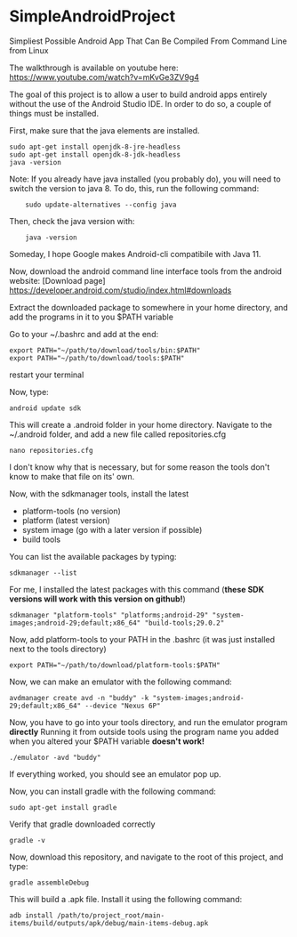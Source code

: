 # SimpleAndroidProject
Simpliest Possible Android App That Can Be Compiled From Command Line from Linux

The walkthrough is available on youtube here:
https://www.youtube.com/watch?v=mKvGe3ZV9g4

The goal of this project is to allow a user to build android apps entirely without the use of the Android Studio IDE. In order to do so, a couple of things must be installed. 

First, make sure that the java elements are installed.

    sudo apt-get install openjdk-8-jre-headless
    sudo apt-get install openjdk-8-jdk-headless
    java -version
    
Note: If you already have java installed (you probably do), you will need to switch the version to java 8. To do, this, run the following command:

        sudo update-alternatives --config java
        
Then, check the java version with:

        java -version
  
Someday, I hope Google makes Android-cli compatibile with Java 11.

Now, download the android command line interface tools from the android website:
[Download page] https://developer.android.com/studio/index.html#downloads

Extract the downloaded package to somewhere in your home directory, and add the programs in it to you $PATH variable

Go to your ~/.bashrc and add at the end:

    export PATH="~/path/to/download/tools/bin:$PATH"
    export PATH="~/path/to/download/tools:$PATH"
    

restart your terminal

Now, type:

    android update sdk
  
This will create a .android folder in your home directory. Navigate to the ~/.android folder, and add a new file called repositories.cfg

    nano repositories.cfg
  
I don't know why that is necessary, but for some reason the tools don't know to make that file on its' own.

Now, with the sdkmanager tools, install the latest
* platform-tools (no version)
* platform (latest version)
* system image (go with a later version if possible)
* build tools

You can list the available packages by typing:

    sdkmanager --list

For me, I installed the latest packages with this command (**these SDK versions will work with this version on github!**)

    sdkmanager "platform-tools" "platforms;android-29" "system-images;android-29;default;x86_64" "build-tools;29.0.2"
    
 Now, add platform-tools to your PATH in the .bashrc (it was just installed next to the tools directory)
 
    export PATH="~/path/to/download/platform-tools:$PATH"
  
Now, we can make an emulator with the following command:

    avdmanager create avd -n "buddy" -k "system-images;android-29;default;x86_64" --device "Nexus 6P"

Now, you have to go into your tools directory, and run the emulator program **directly** Running it from outside tools using the program name you added when you altered your $PATH variable **doesn't work!**

    ./emulator -avd "buddy"
  
If everything worked, you should see an emulator pop up. 

Now, you can install gradle with the following command:

    sudo apt-get install gradle
  
Verify that gradle downloaded correctly

    gradle -v
  
Now, download this repository, and navigate to the root of this project, and type:

    gradle assembleDebug
 
 This will build a .apk file. Install it using the following command:
 
    adb install /path/to/project_root/main-items/build/outputs/apk/debug/main-items-debug.apk
 
  
